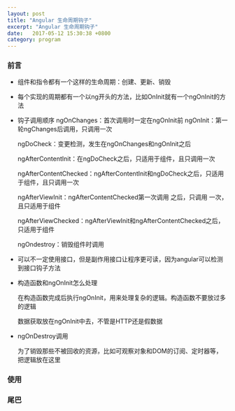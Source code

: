 ```yaml
---
layout: post
title: "Angular 生命周期钩子"
excerpt: "Angular 生命周期钩子"
date:   2017-05-12 15:30:38 +0800
category: program
---
```


### 前言
- 组件和指令都有一个这样的生命周期：创建、更新、销毁

- 每个实现的周期都有一个以ng开头的方法，比如OnInit就有一个ngOnInit的方法

- 钩子调用顺序
  ngOnChanges：首次调用时一定在ngOnInit前
  ngOnInit：第一轮ngChanges后调用，只调用一次

  ngDoCheck：变更检测，发生在ngOnChanges和ngOnInit之后

  ngAfterContentInit：在ngDoCheck之后，只适用于组件，且只调用一次

  ngAfterContentChecked：ngAfterContentInit和ngDoCheck之后，只适用于组件，且只调用一次

  ngAfterViewInit：ngAfterContentChecked第一次调用 之后，只调用 一次，且只适用于组件

  ngAfterViewChecked：ngAfterViewInit和ngAfterContentChecked之后，只适用于组件

  ngOndestroy：销毁组件时调用

- 可以不一定使用接口，但是副作用接口让程序更可读，因为angular可以检测到接口钩子方法

- 构造函数和ngOnInit怎么处理

  在构造函数完成后执行ngOnInit，用来处理复杂的逻辑。构造函数不要放过多的逻辑

  数据获取放在ngOnInit中去，不管是HTTP还是假数据

- ngOnDestroy调用

  为了销毁那些不被回收的资源，比如可观察对象和DOM的订阅、定时器等，把逻辑放在这里

### 使用

### 尾巴